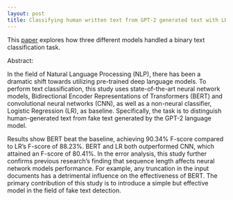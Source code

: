 ```yaml
---
layout: post
title: Classifying human written text from GPT-2 generated text with LR, CNN and BERT
---
```


This [paper](https://github.com/moolieloo/moolieloo.github.io/blob/master/files/final_text_classification_report.pdf) explores how three different models handled a binary text classification task.

Abstract:

In the field of Natural Language Processing (NLP), there has been a dramatic shift towards utilizing pre-trained deep language models. To perform text classification, this study uses state-of-the-art neural network models, Bidirectional Encoder Representations of Transformers (BERT) and convolutional neural networks (CNN), as well as a non-neural classifier, Logistic Regression (LR), as baseline.
Specifically, the task is to distinguish human-generated text from fake text generated by the GPT-2 language model. 

Results show BERT beat the baseline, achieving 90.34% F-score compared to LR’s F-score of 88.23%. BERT and LR both outperformed CNN, which attained an F-score of 80.41%. In the error analysis, this
study further confirms previous research’s finding that sequence length affects neural network models performance. For example, any truncation in the input documents has a detrimental influence on the
effectiveness of BERT. The primary contribution of this study is to introduce a simple but effective model in the field of fake text detection.

